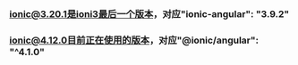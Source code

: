 ### ionic@3.20.1是ioni3最后一个版本，对应"ionic-angular": "3.9.2"

### ionic@4.12.0目前正在使用的版本，对应"@ionic/angular": "^4.1.0"
